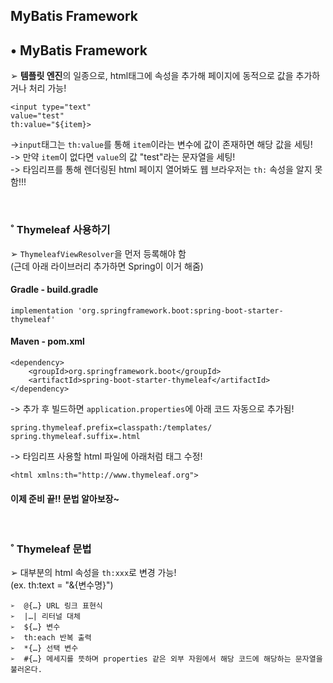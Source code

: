 MyBatis Framework
-----

## • MyBatis Framework  
➢ **템플릿 엔진**의 일종으로, html태그에 속성을 추가해 페이지에 동적으로 값을 추가하거나 처리 가능!  

```
<input type="text"
value="test"
th:value="${item}>
```
->`input`태그는 `th:value`를 통해 `item`이라는 변수에 값이 존재하면 해당 값을 세팅!  
-> 만약 `item`이 없다면 `value`의 값 "test"라는 문자열을 세팅!  
-> 타임리프를 통해 렌더링된 html 페이지 열어봐도 웹 브라우저는 `th:` 속성을 알지 못함!!!  

&nbsp;  

### ˚ Thymeleaf 사용하기  
➢ `ThymeleafViewResolver`을 먼저 등록해야 함  
(근데 아래 라이브러리 추가하면 Spring이 이거 해줌)  

#### Gradle - build.gradle  
```
implementation 'org.springframework.boot:spring-boot-starter-thymeleaf'
```

#### Maven - pom.xml  
```
<dependency>
    <groupId>org.springframework.boot</groupId>
    <artifactId>spring-boot-starter-thymeleaf</artifactId>
</dependency>
``` 

-> 추가 후 빌드하면 `application.properties`에 아래 코드 자동으로 추가됨!  

```
spring.thymeleaf.prefix=classpath:/templates/
spring.thymeleaf.suffix=.html
```

-> 타임리프 사용할 html 파일에 아래처럼 태그 수정!  
```
<html xmlns:th="http://www.thymeleaf.org">
```
#### 이제 준비 끝!! 문법 알아보장~  

&nbsp;  

### ˚ Thymeleaf 문법  
➢ 대부분의 html 속성을 `th:xxx`로 변경 가능!  
(ex. th:text = "&{변수명}")  
```
➢  @{…} URL 링크 표현식
➢  |…| 리터널 대체
➢  ${…} 변수
➢  th:each 반복 출력
➢  *{…} 선택 변수
➢  #{…} 메세지를 뜻하며 properties 같은 외부 자원에서 해당 코드에 해당하는 문자열을 불러온다.
```
